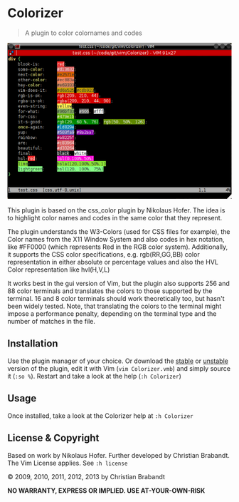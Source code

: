 Colorizer
=========
> A plugin to color colornames and codes

![screenshot of the plugin](screenshot.png "Screenshot")

This plugin is based on the css_color plugin by Nikolaus Hofer. The idea is to highlight color names and codes in the same color that they represent.

The plugin understands the W3-Colors (used for CSS files for example), the Color names from the X11 Window System and also codes in hex notation, like #FF0000 (which represents Red in the RGB color system). Additionally, it supports the CSS color specifications, e.g. rgb(RR,GG,BB) color representation in either absolute or percentage values and also the HVL Color representation like hvl(H,V,L)

It works best in the gui version of Vim, but the plugin also supports 256 and 88 color terminals and translates the colors to those supported by the terminal. 16 and 8 color terminals should work theoretically too, but hasn't been widely tested. Note, that translating the colors to the terminal might impose a performance penalty, depending on the terminal type and the number of matches in the file.

Installation
---

Use the plugin manager of your choice. Or download the [stable][] or [unstable][] version of the plugin, edit it with Vim (`vim Colorizer.vmb`) and simply source it (`:so %`). Restart and take a look at the help (`:h Colorizer`)

[unstable]: https://raw.github.com/chrisbra/color_highlight/master/Colorizer.vmb
[stable]: http://www.vim.org/scripts/script.php?script_id=3963

Usage
---
Once installed, take a look at the Colorizer help at `:h Colorizer`

License & Copyright
-------

Based on work by Nikolaus Hofer. Further developed by Christian Brabandt. 
The Vim License applies. See `:h license`

© 2009, 2010, 2011, 2012, 2013 by Christian Brabandt

__NO WARRANTY, EXPRESS OR IMPLIED.  USE AT-YOUR-OWN-RISK__
